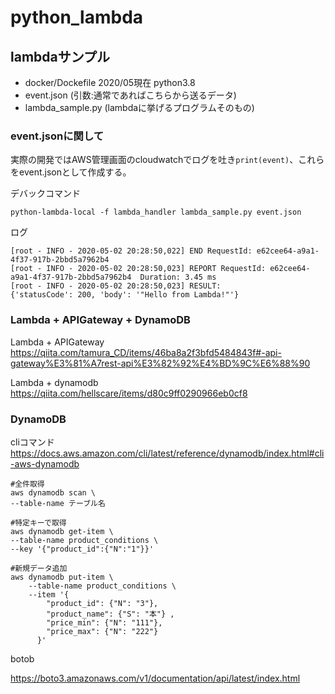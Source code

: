# python_lambda

## lambdaサンプル

- docker/Dockefile 2020/05現在 python3.8
- event.json (引数:通常であればこちらから送るデータ)
- lambda_sample.py (lambdaに挙げるプログラムそのもの)


### event.jsonに関して

実際の開発ではAWS管理画面のcloudwatchでログを吐き`print(event)`、これらをevent.jsonとして作成する。

デバックコマンド
```
python-lambda-local -f lambda_handler lambda_sample.py event.json

```

ログ
```
[root - INFO - 2020-05-02 20:28:50,022] END RequestId: e62cee64-a9a1-4f37-917b-2bbd5a7962b4
[root - INFO - 2020-05-02 20:28:50,023] REPORT RequestId: e62cee64-a9a1-4f37-917b-2bbd5a7962b4	Duration: 3.45 ms
[root - INFO - 2020-05-02 20:28:50,023] RESULT:
{'statusCode': 200, 'body': '"Hello from Lambda!"'}

```

### Lambda + APIGateway + DynamoDB

Lambda + APIGateway
https://qiita.com/tamura_CD/items/46ba8a2f3bfd5484843f#-api-gateway%E3%81%A7rest-api%E3%82%92%E4%BD%9C%E6%88%90


Lambda + dynamodb
https://qiita.com/hellscare/items/d80c9ff0290966eb0cf8




### DynamoDB

cliコマンド
https://docs.aws.amazon.com/cli/latest/reference/dynamodb/index.html#cli-aws-dynamodb

```
#全件取得
aws dynamodb scan \
--table-name テーブル名

#特定キーで取得
aws dynamodb get-item \
--table-name product_conditions \
--key '{"product_id":{"N":"1"}}'

#新規データ追加
aws dynamodb put-item \
    --table-name product_conditions \
    --item '{
        "product_id": {"N": "3"},
        "product_name": {"S": "本"} ,
        "price_min": {"N": "111"},
        "price_max": {"N": "222"}         
      }'

```
botob<br>

https://boto3.amazonaws.com/v1/documentation/api/latest/index.html
